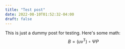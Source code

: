 ```yaml
---
title: "Test post"
date: 2022-08-10T01:52:32-04:00
draft: false
---
```


This is just a dummy post for testing. Here's some math:
$$B=(uv^\mathrm{T})\circ\Psi P$$
